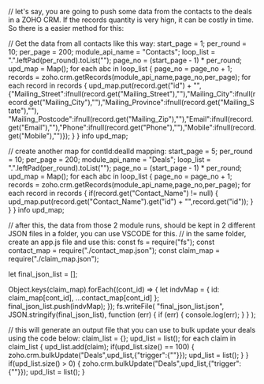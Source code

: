 // let's say, you are going to push some data from the contacts to the deals in a ZOHO CRM. If the records quantity is very hign, it can be costly in time. So there is a easier method for this:

// Get the data from all contacts like this way:
start_page = 1;
per_round = 10;
per_page = 200;
module_api_name = "Contacts";
loop_list = ".".leftPad(per_round).toList("");
page_no = (start_page - 1) * per_round;
upd_map = Map();
for each  abc in loop_list
{
	page_no = page_no + 1;
	records = zoho.crm.getRecords(module_api_name,page_no,per_page);
	for each  record in records
	{
		upd_map.put(record.get("id") + "",{"Mailing_Street":ifnull(record.get("Mailing_Street"),""),"Mailing_City":ifnull(record.get("Mailing_City"),""),"Mailing_Province":ifnull(record.get("Mailing_State"),""),
"Mailing_Postcode":ifnull(record.get("Mailing_Zip"),""),"Email":ifnull(record.get("Email"),""),"Phone":ifnull(record.get("Phone"),""),"Mobile":ifnull(record.get("Mobile"),"")});
	}
}
info upd_map;

// create another map for contId:dealId mapping:
start_page = 5;
per_round = 10;
per_page = 200;
module_api_name = "Deals";
loop_list = ".".leftPad(per_round).toList("");
page_no = (start_page - 1) * per_round;
upd_map = Map();
for each  abc in loop_list
{
	page_no = page_no + 1;
	records = zoho.crm.getRecords(module_api_name,page_no,per_page);
	for each  record in records
	{
		if(record.get("Contact_Name") != null)
		{
			upd_map.put(record.get("Contact_Name").get("id") + "",record.get("id"));
		}
	}
}
info upd_map;

// after this, the data from those 2 module runs, should be kept in 2 different JSON files in a folder, you can use VSCODE for this.
// in the same folder, create an app.js file and use this:
const fs = require("fs");
const contact_map = require("./contact_map.json");
const claim_map = require("./claim_map.json");

let final_json_list = [];

Object.keys(claim_map).forEach((cont_id) => {
  let indvMap = { id: claim_map[cont_id], ...contact_map[cont_id] };
  final_json_list.push(indvMap);
});
fs.writeFile(
  "final_json_list.json",
  JSON.stringify(final_json_list),
  function (err) {
    if (err) {
      console.log(err);
    }
  }
);

// this will generate an output file that you can use to bulk update your deals using the code below:
claim_list = {};
upd_list = list();
for each  claim in claim_list
{
	upd_list.add(claim);
	if(upd_list.size() == 100)
	{
		zoho.crm.bulkUpdate("Deals",upd_list,{"trigger":{""}});
		upd_list = list();
	}
}
if(upd_list.size() > 0)
{
	zoho.crm.bulkUpdate("Deals",upd_list,{"trigger":{""}});
	upd_list = list();
}
